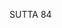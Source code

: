SUTTA 84

[^814]: See n. 230.

[^815]: From this passage it seems that despite a tendency to rigidification, the Indian class system was at the time considerably more elastic than the later caste system that evolved from it.

